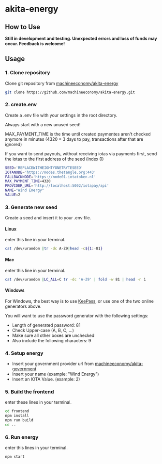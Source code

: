# akita-energy


## How to Use

**Still in development and testing. Unexpected errors and loss of funds may occur. Feedback is welcome!**

## Usage

### 1. Clone repository

Clone git repository from [machineeconomy/akita-energy](https://github.com/machineeconomy/akita-energy)
```bash
git clone https://github.com/machineeconomy/akita-energy.git
```

### 2. create.env

Create a .env file with your settings in the root directory.

Always start with a new unused seed!

MAX_PAYMENT_TIME is the time until created paymentes aren't checked anymore in minutes (4320 = 3 days to pay, transactions after that are ignored)

If you want to send payouts, without receiving iotas via payments first, send the iotas to the first address of the seed (index 0)

```bash
SEED='REPLACEWITHEIGHTYONETRYTESEED'
IOTANODE='https://nodes.thetangle.org:443'
FALLBACKNODE='https://node01.iotatoken.nl'
MAX_PAYMENT_TIME=4320
PROVIDER_URL='http://localhost:5002/iotapay/api'
NAME="Wind Energy"
VALUE=2
```

### 3. Generate new seed

Create a seed and insert it to your .env file.

#### Linux
 enter this line in your terminal.
```bash
cat /dev/urandom |tr -dc A-Z9|head -c${1:-81}
```

#### Mac
 enter this line in your terminal.
```bash
cat /dev/urandom |LC_ALL=C tr -dc 'A-Z9' | fold -w 81 | head -n 1
```

#### Windows
For Windows, the best way is to use [KeePass](https://keepass.info/), or use one of the two online generators above.

You will want to use the password generator with the following settings:

- Length of generated password: 81
- Check Upper-case (A, B, C, ...)
- Make sure all other boxes are unchecked
- Also include the following characters: 9

### 4. Setup energy

- Insert your government provider url from [machineeconomy/akita-government](https://github.com/machineeconomy/akita-government)
- Insert your name (example: "Wind Energy")
- Insert an IOTA Value. (example: 2) 

### 5. Build the frontend

enter these lines in your terminal.
```bash
cd frontend
npm install
npm run build
cd ..
```

### 6. Run energy

enter this lines in your terminal.
```bash
npm start
```